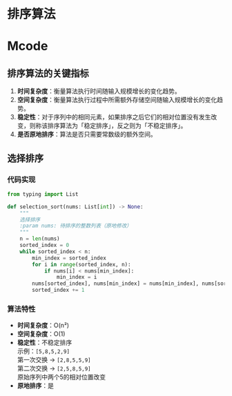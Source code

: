# 排序算法
# Mcode

## 排序算法的关键指标
1. **时间复杂度**：衡量算法执行时间随输入规模增长的变化趋势。
2. **空间复杂度**：衡量算法执行过程中所需额外存储空间随输入规模增长的变化趋势。
3. **稳定性**：对于序列中的相同元素，如果排序之后它们的相对位置没有发生改变，则称该排序算法为「稳定排序」，反之则为「不稳定排序」。
4. **是否原地排序**：算法是否只需要常数级的额外空间。

## 选择排序

### 代码实现
```python
from typing import List

def selection_sort(nums: List[int]) -> None:
    """
    选择排序
    :param nums: 待排序的整数列表（原地修改）
    """
    n = len(nums)
    sorted_index = 0
    while sorted_index < n:
        min_index = sorted_index
        for i in range(sorted_index, n):
            if nums[i] < nums[min_index]:
                min_index = i
        nums[sorted_index], nums[min_index] = nums[min_index], nums[sorted_index]
        sorted_index += 1
```

### 算法特性
- **时间复杂度**：O(n²)
- **空间复杂度**：O(1)
- **稳定性**：不稳定排序  
  示例：`[5,8,5,2,9]`  
  第一次交换 → `[2,8,5,5,9]`  
  第二次交换 → `[2,5,8,5,9]`  
  原始序列中两个5的相对位置改变
- **原地排序**：是

